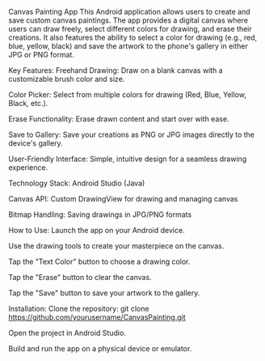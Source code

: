 Canvas Painting App
This Android application allows users to create and save custom canvas paintings. The app provides a digital canvas where users can draw freely, select different colors for drawing, and erase their creations. It also features the ability to select a color for drawing (e.g., red, blue, yellow, black) and save the artwork to the phone's gallery in either JPG or PNG format.

Key Features:
Freehand Drawing: Draw on a blank canvas with a customizable brush color and size.

Color Picker: Select from multiple colors for drawing (Red, Blue, Yellow, Black, etc.).

Erase Functionality: Erase drawn content and start over with ease.

Save to Gallery: Save your creations as PNG or JPG images directly to the device's gallery.

User-Friendly Interface: Simple, intuitive design for a seamless drawing experience.

Technology Stack:
Android Studio (Java)

Canvas API: Custom DrawingView for drawing and managing canvas

Bitmap Handling: Saving drawings in JPG/PNG formats

How to Use:
Launch the app on your Android device.

Use the drawing tools to create your masterpiece on the canvas.

Tap the "Text Color" button to choose a drawing color.

Tap the "Erase" button to clear the canvas.

Tap the "Save" button to save your artwork to the gallery.

Installation:
Clone the repository:
git clone https://github.com/yourusername/CanvasPainting.git

Open the project in Android Studio.

Build and run the app on a physical device or emulator.
